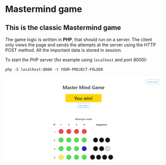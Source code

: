 # Mastermind game

## This is the classic Mastermind game
The game logic is written in **PHP**, that should run on a server. The client only views the page and sends the attempts at the server using the HTTP POST method. All the important data is stored in session.

To start the PHP server (for example using `localhost` and port 8000):
```
php -S localhost:8000 -t YOUR-PROJECT-FOLDER
```

![Mastermind example](Mastermind.PNG)
